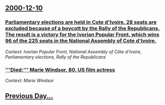 ## [2000-12-10](/news/2000/12/10/index.md)

### [Parliamentary elections are held in Cote d'Ivoire.  28 seats are excluded because of a boycott by the Rally of the Republicans. The result is a victory for the Ivorian Popular Front, which wins 96 of the 225 seats in the National Assembly of Cote d'Ivoire.](/news/2000/12/10/parliamentary-elections-are-held-in-ca-te-d-ivoire-28-seats-are-excluded-because-of-a-boycott-by-the-rally-of-the-republicans-the-result.md)
_Context: Ivorian Popular Front, National Assembly of Côte d'Ivoire, Parliamentary elections, Rally of the Republicans_

### ['''Died:''' Marie Windsor, 80, US film actress](/news/2000/12/10/died-marie-windsor-80-us-film-actress.md)
_Context: Marie Windsor_

## [Previous Day...](/news/2000/12/9/index.md)

